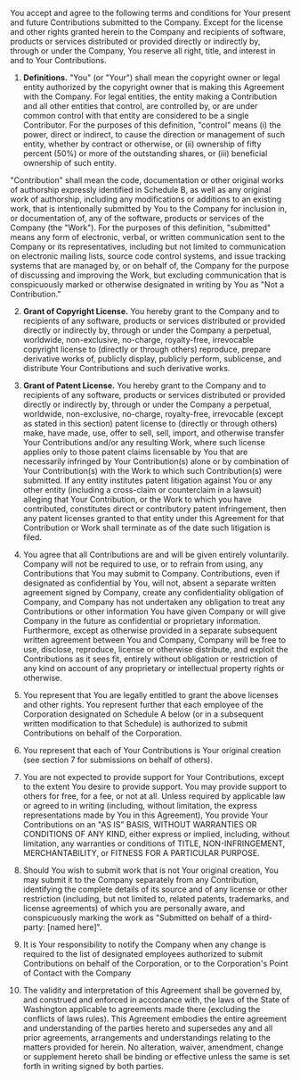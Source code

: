 You accept and agree to the following terms and conditions for Your present and future Contributions submitted to the Company.  Except for the license and other rights granted herein to the Company and recipients of software, products or services distributed or provided directly or indirectly by, through or under the Company, You reserve all right, title, and interest in and to Your Contributions.

1. **Definitions.** "You" (or "Your") shall mean the copyright owner or legal entity authorized by the copyright owner that is making this Agreement with the Company.  For legal entities, the entity making a Contribution and all other entities that control, are controlled by, or are under common control with that entity are considered to be a single Contributor.  For the purposes of this definition, "control" means (i) the power, direct or indirect, to cause the direction or management of such entity, whether by contract or otherwise, or (ii) ownership of fifty percent (50%) or more of the outstanding shares, or (iii) beneficial ownership of such entity.

"Contribution" shall mean the code, documentation or other original works of authorship expressly identified in Schedule B, as well as any original work of authorship, including any modifications or additions to an existing work, that is intentionally submitted by You to the Company for inclusion in, or documentation of, any of the software, products or services of the Company (the "Work").  For the purposes of this definition, "submitted" means any form of electronic, verbal, or written communication sent to the Company or its representatives, including but not limited to communication on electronic mailing lists, source code control systems, and issue tracking systems that are managed by, or on behalf of, the Company for the purpose of discussing and improving the Work, but excluding communication that is conspicuously marked or otherwise designated in writing by You as "Not a Contribution."

2. **Grant of Copyright License.** You hereby grant to the Company and to recipients of any software, products or services distributed or provided directly or indirectly by, through or under the Company a perpetual, worldwide, non-exclusive, no-charge, royalty-free, irrevocable copyright license to (directly or through others) reproduce, prepare derivative works of, publicly display, publicly perform, sublicense, and distribute Your Contributions and such derivative works.

3. **Grant of Patent License.** You hereby grant to the Company and to recipients of any software, products or services distributed or provided directly or indirectly by, through or under the Company a perpetual, worldwide, non-exclusive, no-charge, royalty-free, irrevocable (except as stated in this section) patent license to (directly or through others) make, have made, use, offer to sell, sell, import, and otherwise transfer Your Contributions and/or any resulting Work, where such license applies only to those patent claims licensable by You that are necessarily infringed by Your Contribution(s) alone or by combination of Your Contribution(s) with the Work to which such Contribution(s) were submitted.  If any entity institutes patent litigation against You or any other entity (including a cross-claim or counterclaim in a lawsuit) alleging that Your Contribution, or the Work to which you have contributed, constitutes direct or contributory patent infringement, then any patent licenses granted to that entity under this Agreement for that Contribution or Work shall terminate as of the date such litigation is filed.

4. You agree that all Contributions are and will be given entirely voluntarily.  Company will not be required to use, or to refrain from using, any Contributions that You may submit to Company.  Contributions, even if designated as confidential by You, will not, absent a separate written agreement signed by Company, create any confidentiality obligation of Company, and Company has not undertaken any obligation to treat any Contributions or other information You have given Company or will give Company in the future as confidential or proprietary information.  Furthermore, except as otherwise provided in a separate subsequent written agreement between You and Company, Company will be free to use, disclose, reproduce, license or otherwise distribute, and exploit the Contributions as it sees fit, entirely without obligation or restriction of any kind on account of any proprietary or intellectual property rights or otherwise.

5. You represent that You are legally entitled to grant the above licenses and other rights.  You represent further that each employee of the Corporation designated on Schedule A below (or in a subsequent written modification to that Schedule) is authorized to submit Contributions on behalf of the Corporation.

6. You represent that each of Your Contributions is Your original creation (see section 7 for submissions on behalf of others).

7. You are not expected to provide support for Your Contributions, except to the extent You desire to provide support.  You may provide support to others for free, for a fee, or not at all.  Unless required by applicable law or agreed to in writing (including, without limitation, the express representations made by You in this Agreement), You provide Your Contributions on an "AS IS" BASIS, WITHOUT WARRANTIES OR CONDITIONS OF ANY KIND, either express or implied, including, without limitation, any warranties or conditions of TITLE, NON-INFRINGEMENT, MERCHANTABILITY, or FITNESS FOR A PARTICULAR PURPOSE.

8. Should You wish to submit work that is not Your original creation, You may submit it to the Company separately from any Contribution, identifying the complete details of its source and of any license or other restriction (including, but not limited to, related patents, trademarks, and license agreements) of which you are personally aware, and conspicuously marking the work as "Submitted on behalf of a third-party: [named here]".

9. It is Your responsibility to notify the Company when any change is required to the list of designated employees authorized to submit Contributions on behalf of the Corporation, or to the Corporation's Point of Contact with the Company

10. The validity and interpretation of this Agreement shall be governed by, and construed and enforced in accordance with, the laws of the State of Washington applicable to agreements made there (excluding the conflicts of laws rules).  This Agreement embodies the entire agreement and understanding of the parties hereto and supersedes any and all prior agreements, arrangements and understandings relating to the matters provided for herein.  No alteration, waiver, amendment, change or supplement hereto shall be binding or effective unless the same is set forth in writing signed by both parties.

